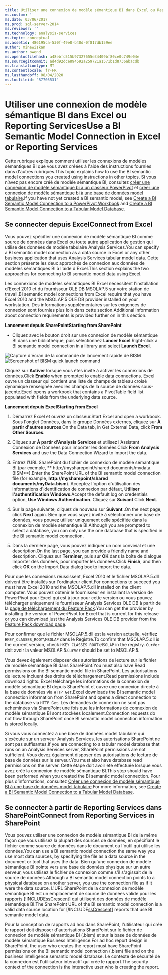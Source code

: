 ```yaml
---
title: Utiliser une connexion de modèle sémantique BI dans Excel ou Reporting Services | Microsoft Docs
ms.custom: ''
ms.date: 03/06/2017
ms.prod: sql-server-2014
ms.reviewer: ''
ms.technology: analysis-services
ms.topic: conceptual
ms.assetid: 486195ca-530f-49e8-b40d-0f817db159ee
author: minewiskan
ms.author: owend
ms.openlocfilehash: a48ebfc515b97327655e34409bf80ce0c749e04e
ms.sourcegitcommit: ad4d92dce894592a259721a1571b1d8736abacdb
ms.translationtype: MT
ms.contentlocale: fr-FR
ms.lasthandoff: 08/04/2020
ms.locfileid: "87705531"
---
```

# <a name="use-a-bi-semantic-model-connection-in-excel-or-reporting-services"></a><span data-ttu-id="93f41-102">Utiliser une connexion de modèle sémantique BI dans Excel ou Reporting Services</span><span class="sxs-lookup"><span data-stu-id="93f41-102">Use a BI Semantic Model Connection in Excel or Reporting Services</span></span>
  <span data-ttu-id="93f41-103">Cette rubrique explique comment utiliser les connexions de modèles sémantiques BI que vous avez créées à l'aide des instructions fournies dans d'autres rubriques.</span><span class="sxs-lookup"><span data-stu-id="93f41-103">This topic explains how to use the BI semantic model connections you created using instructions in other topics.</span></span> <span data-ttu-id="93f41-104">Si vous n’avez pas encore créé de modèle sémantique BI, consultez [créer une connexion de modèle sémantique bi à un classeur PowerPivot](create-a-bi-semantic-model-connection-to-a-power-pivot-workbook.md) et [créer une connexion de modèle sémantique bi à une base de données model tabulaire](create-a-bi-semantic-model-connection-to-a-tabular-model-database.md).</span><span class="sxs-lookup"><span data-stu-id="93f41-104">If you have not yet created a BI semantic model, see [Create a BI Semantic Model Connection to a PowerPivot Workbook](create-a-bi-semantic-model-connection-to-a-power-pivot-workbook.md) and [Create a BI Semantic Model Connection to a Tabular Model Database](create-a-bi-semantic-model-connection-to-a-tabular-model-database.md).</span></span>  
  
##  <a name="connect-from-excel"></a><a name="bkmk_connect"></a> <span data-ttu-id="93f41-105">Se connecter depuis Excel</span><span class="sxs-lookup"><span data-stu-id="93f41-105">Connect from Excel</span></span>  
 <span data-ttu-id="93f41-106">Vous pouvez spécifier une connexion de modèle sémantique BI comme source de données dans Excel ou toute autre application de gestion qui utilise des données de modèle tabulaire Analysis Services.</span><span class="sxs-lookup"><span data-stu-id="93f41-106">You can specify a BI semantic model connection as a data source in Excel or any other business application that uses Analysis Services tabular model data.</span></span> <span data-ttu-id="93f41-107">Cette section présente les deux approches de connexion aux données de modèles sémantiques BI à l'aide d'Excel.</span><span class="sxs-lookup"><span data-stu-id="93f41-107">This section explains the two approaches for connecting to BI semantic model data using Excel.</span></span>  
  
 <span data-ttu-id="93f41-108">Les connexions de modèles sémantiques BI Excel nécessitent l'installation d'Excel 2010 et du fournisseur OLE DB MSOLAP.5 sur votre station de travail.</span><span class="sxs-lookup"><span data-stu-id="93f41-108">BI semantic model connections from Excel require that you have Excel 2010 and the MSOLAP.5 OLE DB provider installed on your workstation.</span></span> <span data-ttu-id="93f41-109">Des informations supplémentaires sur les exigences de connexion sont fournies plus loin dans cette section.</span><span class="sxs-lookup"><span data-stu-id="93f41-109">Additional information about connection requirements is provided further on in this section.</span></span>  
  
 <span data-ttu-id="93f41-110">**Lancement depuis SharePoint**</span><span class="sxs-lookup"><span data-stu-id="93f41-110">**Starting from SharePoint**</span></span>  
  
-   <span data-ttu-id="93f41-111">Cliquez avec le bouton droit sur une connexion de modèle sémantique BI dans une bibliothèque, puis sélectionnez **Lancer Excel**.</span><span class="sxs-lookup"><span data-stu-id="93f41-111">Right-click a BI semantic model connection in a library and select **Launch Excel**.</span></span>  
  
 <span data-ttu-id="93f41-112">![Capture d'écran de la commande de lancement rapide de BISM](../media/ssas-bism-quicklaunch.gif "Capture d'écran de la commande de lancement rapide de BISM")</span><span class="sxs-lookup"><span data-stu-id="93f41-112">![Screenshot of BISM quick launch command](../media/ssas-bism-quicklaunch.gif "Screenshot of BISM quick launch command")</span></span>  
  
 <span data-ttu-id="93f41-113">Cliquez sur **Activer** lorsque vous êtes invité à activer les connexions de données.</span><span class="sxs-lookup"><span data-stu-id="93f41-113">Click **Enable** when prompted to enable data connections.</span></span> <span data-ttu-id="93f41-114">Excel ouvre un classeur qui contient une liste de champs de tableau croisé dynamique renseignée avec les champs de la source de données sous-jacente.</span><span class="sxs-lookup"><span data-stu-id="93f41-114">Excel opens a workbook that contains a PivotTable field list populated with fields from the underlying data source.</span></span>  
  
 <span data-ttu-id="93f41-115">**Lancement depuis Excel**</span><span class="sxs-lookup"><span data-stu-id="93f41-115">**Starting from Excel**</span></span>  
  
1.  <span data-ttu-id="93f41-116">Démarrez Excel et ouvrez un classeur.</span><span class="sxs-lookup"><span data-stu-id="93f41-116">Start Excel and open a workbook.</span></span> <span data-ttu-id="93f41-117">Sous l'onglet Données, dans le groupe Données externes, cliquez sur **À partir d'autres sources**.</span><span class="sxs-lookup"><span data-stu-id="93f41-117">On the Data tab, in Get External Data, click **From Other Sources**.</span></span>  
  
2.  <span data-ttu-id="93f41-118">Cliquez sur **À partir d'Analysis Services** et utilisez l'Assistant Connexion de Données pour importer les données.</span><span class="sxs-lookup"><span data-stu-id="93f41-118">Click **From Analysis Services** and use the Data Connection Wizard to import the data.</span></span>  
  
3.  <span data-ttu-id="93f41-119">Entrez l’URL SharePoint du fichier de connexion de modèle sémantique BI (par exemple, \*\* http://mysharepoint/shared documents/mydata. BISM\*\*).</span><span class="sxs-lookup"><span data-stu-id="93f41-119">Enter the SharePoint URL of the BI semantic model connection file (for example, **http://mysharepoint/shared documents/myData.bism**).</span></span> <span data-ttu-id="93f41-120">Acceptez l'option d'utilisation des informations d'identification de connexion par défaut, **Utiliser l'authentification Windows**.</span><span class="sxs-lookup"><span data-stu-id="93f41-120">Accept the default log on credentials option, **Use Windows Authentication**.</span></span> <span data-ttu-id="93f41-121">Cliquez sur **Suivant**.</span><span class="sxs-lookup"><span data-stu-id="93f41-121">Click **Next**.</span></span>  
  
4.  <span data-ttu-id="93f41-122">Sur la page suivante, cliquez de nouveau sur **Suivant** .</span><span class="sxs-lookup"><span data-stu-id="93f41-122">On the next page, click **Next** again.</span></span> <span data-ttu-id="93f41-123">Bien que vous soyez invité à sélectionner une base de données, vous pouvez utiliser uniquement celle spécifiée dans la connexion de modèle sémantique BI.</span><span class="sxs-lookup"><span data-stu-id="93f41-123">Although you are prompted to select a database, you can only use the one database that is specified in the BI semantic model connection.</span></span>  
  
5.  <span data-ttu-id="93f41-124">Dans la dernière page, vous pouvez indiquer un nom convivial et une description.</span><span class="sxs-lookup"><span data-stu-id="93f41-124">On the last page, you can provide a friendly name and description.</span></span> <span data-ttu-id="93f41-125">Cliquez sur **Terminer**, puis sur **OK** dans la boîte de dialogue Importer des données, pour importer les données.</span><span class="sxs-lookup"><span data-stu-id="93f41-125">Click **Finish**, and then click **OK** on the Import Data dialog box to import the data.</span></span>  
  
 <span data-ttu-id="93f41-126">Pour que les connexions réussissent, Excel 2010 et le fichier MSOLAP.5.dll doivent être installés sur l'ordinateur client.</span><span class="sxs-lookup"><span data-stu-id="93f41-126">For connections to succeed you must have Excel 2010 and the MSOLAP.5.dll installed on the client computer.</span></span> <span data-ttu-id="93f41-127">Vous pouvez obtenir le fournisseur en installant la version de PowerPivot pour Excel qui est à jour pour cette version ou vous pouvez télécharger uniquement le fournisseur Analysis Services OLE DB à partir de la [page de téléchargement du Feature Pack](https://go.microsoft.com/fwlink/?linkid=214066).</span><span class="sxs-lookup"><span data-stu-id="93f41-127">You can get the provider by installing the version of PowerPivot for Excel that is current for this release or you can download just the Analysis Services OLE DB provider from the [Feature Pack download page](https://go.microsoft.com/fwlink/?linkid=214066).</span></span>  
  
 <span data-ttu-id="93f41-128">Pour confirmer que le fichier MSOLAP.5.dll est la version actuelle, vérifiez `HKEY_CLASSES_ROOT\MSOLAP` dans le Registre.</span><span class="sxs-lookup"><span data-stu-id="93f41-128">To confirm that MSOLAP.5.dll is the current version, check `HKEY_CLASSES_ROOT\MSOLAP` in the registry.</span></span> <span data-ttu-id="93f41-129">`CurVer` doit avoir la valeur MSOLAP.5.</span><span class="sxs-lookup"><span data-stu-id="93f41-129">`CurVer` should be set to MSOLAP.5.</span></span>  
  
 <span data-ttu-id="93f41-130">Vous devez également disposer des autorisations de lecture sur le fichier de modèle sémantique BI dans SharePoint.</span><span class="sxs-lookup"><span data-stu-id="93f41-130">You must also have Read permissions on the BI semantic model file in SharePoint.</span></span> <span data-ttu-id="93f41-131">Les autorisations de lecture incluent des droits de téléchargement.</span><span class="sxs-lookup"><span data-stu-id="93f41-131">Read permissions include download rights.</span></span> <span data-ttu-id="93f41-132">Excel télécharge les informations de la connexion de modèle sémantique BI depuis SharePoint et ouvre une connexion directe à la base de données via `HTTP Get`.</span><span class="sxs-lookup"><span data-stu-id="93f41-132">Excel downloads the BI semantic model connection information from SharePoint and opens a direct connection to the database via `HTTP Get`.</span></span> <span data-ttu-id="93f41-133">Les demandes de connexion ne sont pas acheminées via SharePoint une fois que les informations de connexion de modèle sémantique BI sont stockées localement.</span><span class="sxs-lookup"><span data-stu-id="93f41-133">Connection requests do not flow through SharePoint once BI semantic model connection information is stored locally.</span></span>  
  
 <span data-ttu-id="93f41-134">Si vous vous connectez à une base de données model tabulaire qui s'exécute sur un serveur Analysis Services, les autorisations SharePoint ne sont pas suffisantes.</span><span class="sxs-lookup"><span data-stu-id="93f41-134">If you are connecting to a tabular model database that runs on an Analysis Services server, SharePoint permissions are not sufficient.</span></span> <span data-ttu-id="93f41-135">Vous devez également disposer des autorisations de lecture de base de données sur le serveur.</span><span class="sxs-lookup"><span data-stu-id="93f41-135">You must also have database read permissions on the server.</span></span> <span data-ttu-id="93f41-136">Cette étape doit avoir été effectuée lorsque vous avez créé la connexion de modèle sémantique BI.</span><span class="sxs-lookup"><span data-stu-id="93f41-136">This step should have been performed when you created the BI semantic model connection.</span></span> <span data-ttu-id="93f41-137">Pour plus d’informations, consultez [Créer une connexion de modèle sémantique BI à une base de données model tabulaire](create-a-bi-semantic-model-connection-to-a-tabular-model-database.md).</span><span class="sxs-lookup"><span data-stu-id="93f41-137">For more information, see [Create a BI Semantic Model Connection to a Tabular Model Database](create-a-bi-semantic-model-connection-to-a-tabular-model-database.md).</span></span>  
  
##  <a name="connect-from-reporting-services-in-sharepoint"></a><a name="bkmk_use"></a> <span data-ttu-id="93f41-138">Se connecter à partir de Reporting Services dans SharePoint</span><span class="sxs-lookup"><span data-stu-id="93f41-138">Connect from Reporting Services in SharePoint</span></span>  
 <span data-ttu-id="93f41-139">Vous pouvez utiliser une connexion de modèle sémantique BI de la même façon que vous utilisez la plupart des sources de données, en spécifiant le fichier comme source de données dans le document ou l'outil qui utilise les données.</span><span class="sxs-lookup"><span data-stu-id="93f41-139">You can use a BI semantic model connection the same way you use most data sources, by specifying the file as a data source in the document or tool that uses the data.</span></span> <span data-ttu-id="93f41-140">Bien qu'une connexion de modèle sémantique BI pointe vers une base de données physique sur un autre serveur, vous utilisez le fichier de connexion comme s'il s'agissait de la source de données.</span><span class="sxs-lookup"><span data-stu-id="93f41-140">Although a BI semantic model connection points to a physical database on another server, you use the connection file as if it were the data source.</span></span> <span data-ttu-id="93f41-141">L'URL SharePoint de la connexion de modèle sémantique BI est un emplacement de source de données valide pour les rapports [!INCLUDE[ssCrescent](../../includes/sscrescent-md.md)] qui utilisent des données de modèle sémantique BI.</span><span class="sxs-lookup"><span data-stu-id="93f41-141">The SharePoint URL of the BI semantic model connection is a valid data source location for [!INCLUDE[ssCrescent](../../includes/sscrescent-md.md)] reports that use BI semantic model data.</span></span>  
  
 <span data-ttu-id="93f41-142">Pour la conception de rapports ad hoc dans SharePoint, l'utilisateur qui crée le rapport doit disposer d'autorisations SharePoint sur le fichier de connexion de modèle sémantique BI (.bism) et sur la base de données de modèle sémantique Business Intelligence.</span><span class="sxs-lookup"><span data-stu-id="93f41-142">For ad hoc report design in SharePoint, the user who creates the report must have SharePoint permissions on the BI semantic model connection (.bism) file and on the business intelligence semantic model database.</span></span> <span data-ttu-id="93f41-143">Le contexte de sécurité de la connexion est l'utilisateur interactif qui crée le rapport.</span><span class="sxs-lookup"><span data-stu-id="93f41-143">The security context of the connection is the interactive user who is creating the report.</span></span>  
  
  
